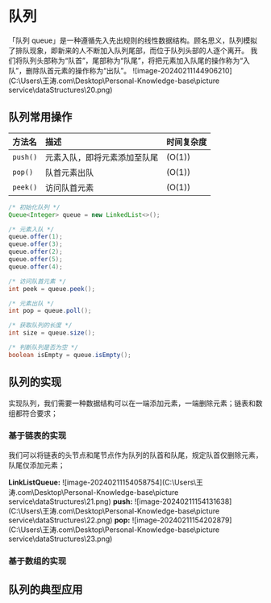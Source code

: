 # 队列
「队列 queue」是一种遵循先入先出规则的线性数据结构。顾名思义，队列模拟了排队现象，即新来的人不断加入队列尾部，而位于队列头部的人逐个离开。
我们将队列头部称为“队首”，尾部称为“队尾”，将把元素加入队尾的操作称为“入队”，删除队首元素的操作称为“出队”。
![image-20240211144906210](C:\Users\王涛.com\Desktop\Personal-Knowledge-base\picture service\dataStructures\20.png)

## 队列常用操作

| 方法名   | 描述                         | 时间复杂度 |
| :------- | :--------------------------- | :--------- |
| `push()` | 元素入队，即将元素添加至队尾 | \(O(1)\)   |
| `pop()`  | 队首元素出队                 | \(O(1)\)   |
| `peek()` | 访问队首元素                 | \(O(1)\)   |

```java
/* 初始化队列 */
Queue<Integer> queue = new LinkedList<>();

/* 元素入队 */
queue.offer(1);
queue.offer(3);
queue.offer(2);
queue.offer(5);
queue.offer(4);

/* 访问队首元素 */
int peek = queue.peek();

/* 元素出队 */
int pop = queue.poll();

/* 获取队列的长度 */
int size = queue.size();

/* 判断队列是否为空 */
boolean isEmpty = queue.isEmpty();
```

## 队列的实现

实现队列，我们需要一种数据结构可以在一端添加元素，一端删除元素；链表和数组都符合要求；

### 基于链表的实现

我们可以将链表的头节点和尾节点作为队列的队首和队尾，规定队首仅删除元素，队尾仅添加元素；

<b>LinkListQueue:</b>
![image-20240211154058754](C:\Users\王涛.com\Desktop\Personal-Knowledge-base\picture service\dataStructures\21.png)
<b>push:</b>
![image-20240211154131638](C:\Users\王涛.com\Desktop\Personal-Knowledge-base\picture service\dataStructures\22.png)
<b>pop:</b>
![image-20240211154202879](C:\Users\王涛.com\Desktop\Personal-Knowledge-base\picture service\dataStructures\23.png)

### 基于数组的实现
## 队列的典型应用